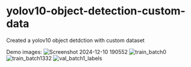 ﻿# yolov10-object-detection-custom-data
Created a yolov10 object detdction with custom dataset

Demo images:
![Screenshot 2024-12-10 190552](https://github.com/user-attachments/assets/bf6a67f4-7f23-4872-ae35-d4dea76e1334)
![train_batch0](https://github.com/user-attachments/assets/1681a3ff-8c38-4b80-ae60-364d28f0be3d)
![train_batch1332](https://github.com/user-attachments/assets/c23f5f16-f4bc-4e85-b8bb-843a82108000)
![val_batch1_labels](https://github.com/user-attachments/assets/ccefc497-bfa9-4686-b04f-b12e1f74c6fc)
